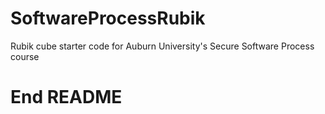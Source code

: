 # SoftwareProcessRubik
Rubik cube starter code for Auburn University's Secure Software Process course
# End README
